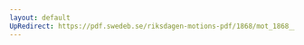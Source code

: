 ```yaml
---
layout: default
UpRedirect: https://pdf.swedeb.se/riksdagen-motions-pdf/1868/mot_1868__fk__00008.pdf
---
```

